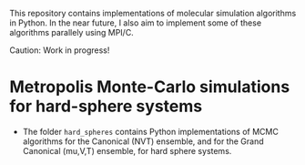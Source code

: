 This repository contains implementations of molecular simulation algorithms in Python. In the near future, I also aim to implement some of these algorithms parallely using MPI/C.

Caution: Work in progress!

# Metropolis Monte-Carlo simulations for hard-sphere systems
- The folder `hard_spheres` contains Python implementations of MCMC algorithms for the Canonical (NVT) ensemble, and for the Grand Canonical (mu,V,T) ensemble, for hard sphere systems.

